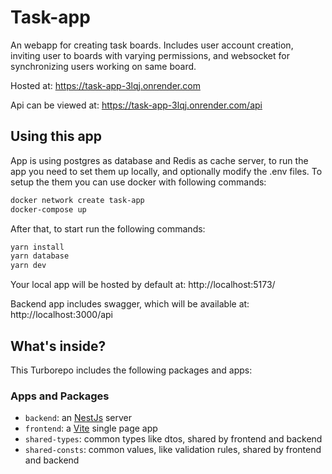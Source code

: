 # Task-app

An webapp for creating task boards. Includes user account creation, inviting user to boards with varying permissions, and websocket for synchronizing users working on same board.

Hosted at:
https://task-app-3lqj.onrender.com

Api can be viewed at:
https://task-app-3lqj.onrender.com/api

## Using this app

App is using postgres as database and Redis as cache server, to run the app you need to set them up locally, and optionally modify the .env files. To setup the them you can use docker with following commands:

```sh
docker network create task-app
docker-compose up
```

After that, to start run the following commands:

```sh
yarn install
yarn database
yarn dev
```

Your local app will be hosted by default at:
http://localhost:5173/

Backend app includes swagger, which will be available at:
http://localhost:3000/api

## What's inside?

This Turborepo includes the following packages and apps:

### Apps and Packages

- `backend`: an [NestJs](https://nestjs.com/) server
- `frontend`: a [Vite](https://vitejs.dev/) single page app
- `shared-types`: common types like dtos, shared by frontend and backend
- `shared-consts`: common values, like validation rules, shared by frontend and backend
